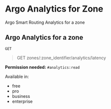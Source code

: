 # Argo Analytics for Zone

Argo Smart Routing Analytics for a zone

## Argo Analytics for a zone

`GET` 

> GET zones/:zone_identifier/analytics/latency

**Permission needed:** `#analytics:read`

Available in:

* free
* pro
* business
* enterprise

